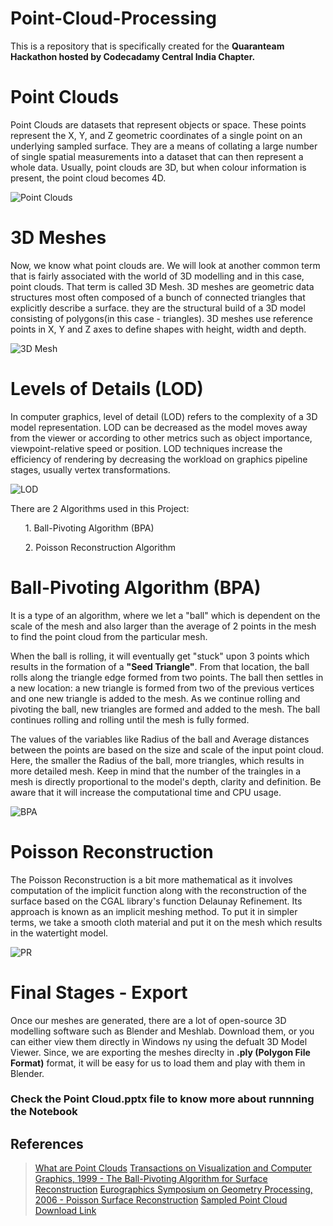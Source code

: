 # Point-Cloud-Processing
This is a repository that is specifically created for the **Quaranteam Hackathon hosted by Codecadamy Central India Chapter.**

# Point Clouds
Point Clouds are datasets that represent objects or space. These points represent the X, Y, and Z geometric coordinates of a single point on an underlying sampled surface. They are a means of collating a large number of single spatial measurements into a dataset that can then represent a whole data. Usually, point clouds are 3D, but when colour information is present, the point cloud becomes 4D.  

![Point Clouds](https://miro.medium.com/max/3000/1*dfZrhF4dJEY6NP56Mg9i2A.png)
# 3D Meshes
Now, we know what point clouds are. We will look at another common term that is fairly associated with the world of 3D modelling and in this case, point clouds. That term is called 3D Mesh. 3D meshes are geometric data structures most often composed of a bunch of connected triangles that explicitly describe a surface. they are  the structural build of a 3D model consisting of polygons(in this case - triangles). 3D meshes use reference points in X, Y and Z axes to define shapes with height, width and depth.

![3D Mesh](https://images.squarespace-cdn.com/content/v1/5cb50c0dca525b5f7c4b4841/1592269273248-YR92Z81FBAKBV02IVZXK/flapping+remap+to+wireframe+mesh2_COMPACT.gif?format=750w)
# Levels of Details (LOD)
In computer graphics, level of detail (LOD) refers to the complexity of a 3D model representation. LOD can be decreased as the model moves away from the viewer or according to other metrics such as object importance, viewpoint-relative speed or position. LOD techniques increase the efficiency of rendering by decreasing the workload on graphics pipeline stages, usually vertex transformations.

![LOD](https://ars.els-cdn.com/content/image/1-s2.0-S0198971516300436-gr3.jpg)

There are 2 Algorithms used in this Project:
<ol>1. Ball-Pivoting Algorithm (BPA)</ol>
<ol>2. Poisson Reconstruction Algorithm</ol>

# Ball-Pivoting Algorithm (BPA)
It is a type of an algorithm, where we let a "ball" which is dependent on the scale of the mesh and also larger than the average of 2 points in the mesh to find the point cloud from the particular mesh.

When the ball is rolling, it will eventually get "stuck" upon 3 points which results in the formation of a **"Seed Triangle"**. From that location, the ball rolls along the triangle edge formed from two points. The ball then settles in a new location: a new triangle is formed from two of the previous vertices and one new triangle is added to the mesh. As we continue rolling and pivoting the ball, new triangles are formed and added to the mesh. The ball continues rolling and rolling until the mesh is fully formed.

The values of the variables like Radius of the ball and Average distances between the points are based on the size and scale of the input point cloud. Here, the smaller the Radius of the ball, more triangles, which results in more detailed mesh. Keep in mind that the number of the traingles in a mesh is directly proportional to the model's depth, clarity and definition. Be aware that it will increase the computational time and CPU usage.

![BPA](https://doc.cgal.org/latest/Advancing_front_surface_reconstruction/structured_example.png)
# Poisson Reconstruction 
The Poisson Reconstruction is a bit more mathematical as it involves computation of the implicit function along with the reconstruction of the surface based on the CGAL library's function Delaunay Refinement. Its approach is known as an implicit meshing method. To put it in simpler terms, we take a smooth cloth material and put it on the mesh which results in the watertight model. 

![PR](https://doc.cgal.org/latest/Poisson_surface_reconstruction_3/bimba.jpg)
# Final Stages - Export 
Once our meshes are generated, there are a lot of open-source 3D modelling software such as Blender and Meshlab. Download them, or you can either view them directly in Windows ny using the defualt 3D Model Viewer. Since, we are exporting the meshes direclty in **.ply (Polygon File Format)** format, it will be easy for us to load them and play with them in Blender.

### Check the Point Cloud.pptx file to know more about runnning the Notebook
## References
>[What are Point Clouds](https://info.vercator.com/blog/what-are-point-clouds-5-easy-facts-that-explain-point-clouds)
>[Transactions on Visualization and Computer Graphics, 1999 - The Ball-Pivoting Algorithm for Surface Reconstruction](https://vgc.poly.edu/~csilva/papers/tvcg99.pdf)
>[Eurographics Symposium on Geometry Processing, 2006 - Poisson Surface Reconstruction](https://hhoppe.com/poissonrecon.pdf)
>[Sampled Point Cloud Download Link](https://drive.google.com/drive/folders/1Ih_Zz9a6UcbUlaA-puEB_is7DYvXrb4w)

